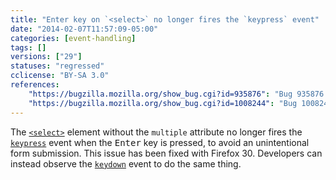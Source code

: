 ```yaml
---
title: "Enter key on `<select>` no longer fires the `keypress` event"
date: "2014-02-07T11:57:09-05:00"
categories: [event-handling]
tags: []
versions: ["29"]
statuses: "regressed"
cclicense: "BY-SA 3.0"
references:
    "https://bugzilla.mozilla.org/show_bug.cgi?id=935876": "Bug 935876 – <select> element shouldn\'t consume key events which don\'t cause any default action"
    "https://bugzilla.mozilla.org/show_bug.cgi?id=1008244": "Bug 1008244 – Regression in 29: \"Enter\" key on <select> element no longer fires a keypress event"
---
```

The [`<select>`](https://developer.mozilla.org/en-US/docs/Web/HTML/Element/select) element without the `multiple` attribute no longer fires the [`keypress`](https://developer.mozilla.org/en-US/docs/Web/Reference/Events/keypress) event when the <kbd>Enter</kbd> key is pressed, to avoid an unintentional form submission. This issue has been fixed with Firefox 30. Developers can instead observe the [`keydown`](https://developer.mozilla.org/en-US/docs/Web/Reference/Events/keydown) event to do the same thing.
